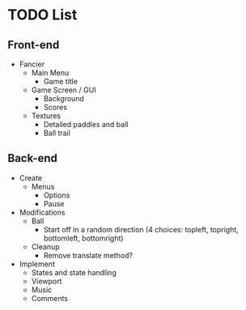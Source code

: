 # TODO List

## Front-end
- Fancier
    - Main Menu
        - Game title
    - Game Screen / GUI
        - Background
        - Scores
    - Textures
        - Detailed paddles and ball
        - Ball trail

## Back-end
- Create
    - Menus
        - Options
        - Pause
- Modifications
    - Ball
        - Start off in a random direction (4 choices: topleft, topright, bottomleft, bottomright)
    - Cleanup
        - Remove translate method?
- Implement
    - States and state handling
    - Viewport
    - Music
    - Comments
